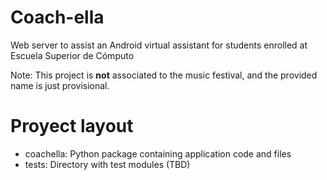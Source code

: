 # Coach-ella
Web server to assist an Android virtual assistant for students enrolled at Escuela Superior de Cómputo

Note: This project is **not** associated to the music festival, and the provided name is just provisional.

# Proyect layout
* coachella: Python package containing application code and files
* tests: Directory with test modules (TBD)
